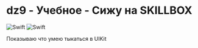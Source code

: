 # dz9 - Учебное - Сижу на SKILLBOX
![Swift](https://img.shields.io/badge/language-Swift-red.svg)
![Swift](https://img.shields.io/badge/framework-UIKit-orange)


Показываю что умею тыкаться в UIKit
